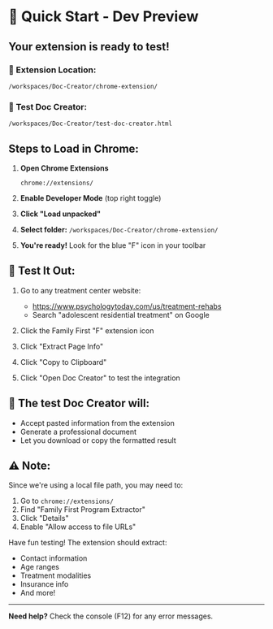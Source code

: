 # 🚀 Quick Start - Dev Preview

## Your extension is ready to test!

### 📁 Extension Location:
```
/workspaces/Doc-Creator/chrome-extension/
```

### 📄 Test Doc Creator:
```
/workspaces/Doc-Creator/test-doc-creator.html
```

## Steps to Load in Chrome:

1. **Open Chrome Extensions**
   ```
   chrome://extensions/
   ```

2. **Enable Developer Mode** (top right toggle)

3. **Click "Load unpacked"**

4. **Select folder:** `/workspaces/Doc-Creator/chrome-extension/`

5. **You're ready!** Look for the blue "F" icon in your toolbar

## 🧪 Test It Out:

1. Go to any treatment center website:
   - https://www.psychologytoday.com/us/treatment-rehabs
   - Search "adolescent residential treatment" on Google

2. Click the Family First "F" extension icon

3. Click "Extract Page Info"

4. Click "Copy to Clipboard" 

5. Click "Open Doc Creator" to test the integration

## 📝 The test Doc Creator will:
- Accept pasted information from the extension
- Generate a professional document
- Let you download or copy the formatted result

## ⚠️ Note:
Since we're using a local file path, you may need to:
1. Go to `chrome://extensions/`
2. Find "Family First Program Extractor"
3. Click "Details"
4. Enable "Allow access to file URLs"

Have fun testing! The extension should extract:
- Contact information
- Age ranges
- Treatment modalities
- Insurance info
- And more!

---

**Need help?** Check the console (F12) for any error messages.